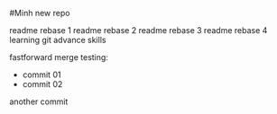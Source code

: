 #Minh new repo

readme rebase 1
readme rebase 2
readme rebase 3
readme rebase 4
learning git advance skills

fastforward merge testing:
- commit 01
- commit 02

another commit

